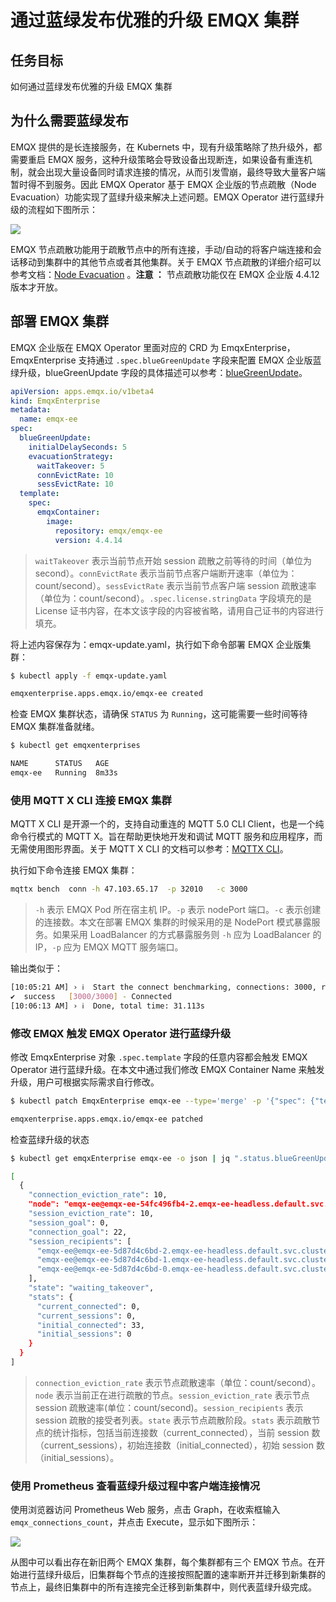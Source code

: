 # 通过蓝绿发布优雅的升级 EMQX 集群

## 任务目标

如何通过蓝绿发布优雅的升级 EMQX 集群

## 为什么需要蓝绿发布

EMQX 提供的是长连接服务，在 Kubernets 中，现有升级策略除了热升级外，都需要重启 EMQX 服务，这种升级策略会导致设备出现断连，如果设备有重连机制，就会出现大量设备同时请求连接的情况，从而引发雪崩，最终导致大量客户端暂时得不到服务。因此 EMQX Operator 基于 EMQX 企业版的节点疏散（Node Evacuation）功能实现了蓝绿升级来解决上述问题。EMQX Operator 进行蓝绿升级的流程如下图所示：

![](./assets/configure-emqx-blueGreenUpdate/blueGreenUpdate.png)

EMQX 节点疏散功能用于疏散节点中的所有连接，手动/自动的将客户端连接和会话移动到集群中的其他节点或者其他集群。关于 EMQX 节点疏散的详细介绍可以参考文档：[Node Evacuation](https://docs.emqx.com/zh/enterprise/v4.4/advanced/rebalancing.html#%E8%8A%82%E7%82%B9%E7%96%8F%E6%95%A3) 。**注意	：** 节点疏散功能仅在 EMQX 企业版 4.4.12 版本才开放。

## 部署 EMQX 集群

EMQX 企业版在 EMQX Operator 里面对应的 CRD 为 EmqxEnterprise，EmqxEnterprise 支持通过 `.spec.blueGreenUpdate` 字段来配置 EMQX 企业版蓝绿升级，blueGreenUpdate 字段的具体描述可以参考：[blueGreenUpdate](https://github.com/emqx/emqx-operator/blob/main-2.1/docs/en_US/reference/v1beta4-reference.md#evacuationstrategy)。

```yaml
apiVersion: apps.emqx.io/v1beta4
kind: EmqxEnterprise
metadata:
  name: emqx-ee
spec:
  blueGreenUpdate:
    initialDelaySeconds: 5
    evacuationStrategy:
      waitTakeover: 5
      connEvictRate: 10
      sessEvictRate: 10
  template:
    spec:
      emqxContainer:
        image: 
          repository: emqx/emqx-ee
          version: 4.4.14
```

> `waitTakeover` 表示当前节点开始 session 疏散之前等待的时间（单位为 second）。`connEvictRate` 表示当前节点客户端断开速率（单位为：count/second）。`sessEvictRate` 表示当前节点客户端 session 疏散速率（单位为：count/second）。`.spec.license.stringData` 字段填充的是 License 证书内容，在本文该字段的内容被省略，请用自己证书的内容进行填充。

将上述内容保存为：emqx-update.yaml，执行如下命令部署 EMQX 企业版集群：

```bash
$ kubectl apply -f emqx-update.yaml

emqxenterprise.apps.emqx.io/emqx-ee created
```

检查 EMQX 集群状态，请确保 `STATUS` 为 `Running`，这可能需要一些时间等待 EMQX 集群准备就绪。

   ```bash
$ kubectl get emqxenterprises

NAME      STATUS   AGE
emqx-ee   Running  8m33s
   ```

### 使用 MQTT X CLI 连接 EMQX 集群

MQTT X CLI 是开源一个的，支持自动重连的 MQTT 5.0 CLI Client，也是一个纯命令行模式的 MQTT X。旨在帮助更快地开发和调试 MQTT 服务和应用程序，而无需使用图形界面。关于 MQTT X CLI 的文档可以参考：[MQTTX CLI](https://mqttx.app/docs/cli)。

执行如下命令连接 EMQX 集群：

```bash
mqttx bench  conn -h 47.103.65.17  -p 32010   -c 3000
```

> `-h` 表示 EMQX Pod 所在宿主机 IP。`-p` 表示 nodePort 端口。`-c` 表示创建的连接数。本文在部署 EMQX 集群的时候采用的是 NodePort 模式暴露服务。如果采用 LoadBalancer 的方式暴露服务则 `-h` 应为 LoadBalancer 的 IP，`-p` 应为 EMQX MQTT 服务端口。

输出类似于：

```bash
[10:05:21 AM] › ℹ  Start the connect benchmarking, connections: 3000, req interval: 10ms
✔  success   [3000/3000] - Connected
[10:06:13 AM] › ℹ  Done, total time: 31.113s
```

### 修改 EMQX 触发 EMQX Operator 进行蓝绿升级

修改 EmqxEnterprise 对象 `.spec.template` 字段的任意内容都会触发 EMQX Operator 进行蓝绿升级。在本文中通过我们修改 EMQX Container Name 来触发升级，用户可根据实际需求自行修改。

```bash
$ kubectl patch EmqxEnterprise emqx-ee --type='merge' -p '{"spec": {"template": {"spec": {"emqxContainer": {"emqxConfig": {"image": {"version": "4.4.15"}}}}}}}'

emqxenterprise.apps.emqx.io/emqx-ee patched
```

检查蓝绿升级的状态

```bash
$ kubectl get emqxEnterprise emqx-ee -o json | jq ".status.blueGreenUpdateStatus.evacuationsStatus"

[
  {
    "connection_eviction_rate": 10,
    "node": "emqx-ee@emqx-ee-54fc496fb4-2.emqx-ee-headless.default.svc.cluster.local",
    "session_eviction_rate": 10,
    "session_goal": 0,
    "connection_goal": 22,
    "session_recipients": [
      "emqx-ee@emqx-ee-5d87d4c6bd-2.emqx-ee-headless.default.svc.cluster.local",
      "emqx-ee@emqx-ee-5d87d4c6bd-1.emqx-ee-headless.default.svc.cluster.local",
      "emqx-ee@emqx-ee-5d87d4c6bd-0.emqx-ee-headless.default.svc.cluster.local"
    ],
    "state": "waiting_takeover",
    "stats": {
      "current_connected": 0,
      "current_sessions": 0,
      "initial_connected": 33,
      "initial_sessions": 0
    }
  }
]
```

> `connection_eviction_rate` 表示节点疏散速率（单位：count/second）。`node` 表示当前正在进行疏散的节点。`session_eviction_rate` 表示节点 session 疏散速率(单位：count/second)。`session_recipients` 表示 session 疏散的接受者列表。`state` 表示节点疏散阶段。`stats` 表示疏散节点的统计指标，包括当前连接数（current_connected），当前 session 数（current_sessions），初始连接数（initial_connected），初始 session 数（initial_sessions）。

### 使用 Prometheus 查看蓝绿升级过程中客户端连接情况

使用浏览器访问 Prometheus Web 服务，点击 Graph，在收索框输入 `emqx_connections_count`，并点击 Execute，显示如下图所示：

![](./assets/configure-emqx-blueGreenUpdate/prometheus.png)

从图中可以看出存在新旧两个 EMQX 集群，每个集群都有三个 EMQX 节点。在开始进行蓝绿升级后，旧集群每个节点的连接按照配置的速率断开并迁移到新集群的节点上，最终旧集群中的所有连接完全迁移到新集群中，则代表蓝绿升级完成。


